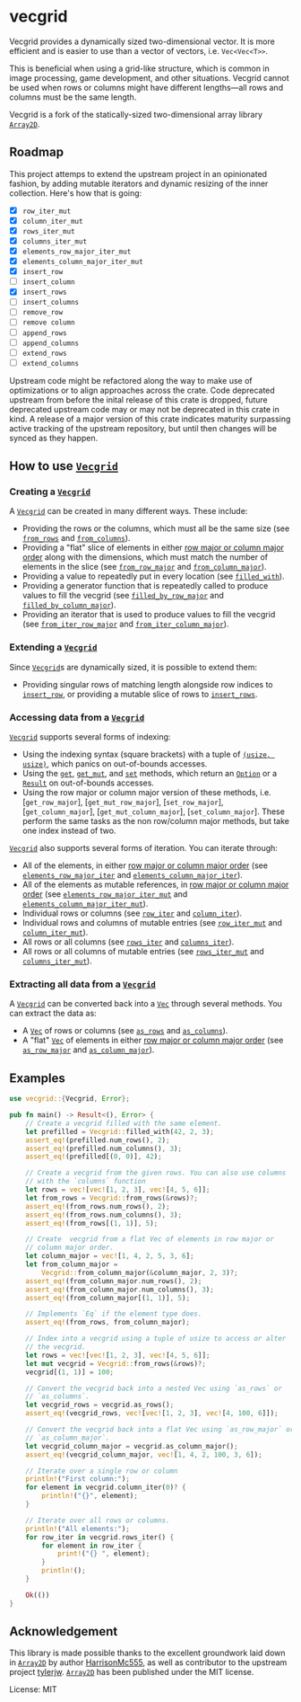 # vecgrid

Vecgrid provides a dynamically sized two-dimensional vector. It is more efficient
and is easier to use than a vector of vectors, i.e. `Vec<Vec<T>>`.

This is beneficial when using a grid-like structure, which is common in
image processing, game development, and other situations. Vecgrid cannot be used
when rows or columns might have different lengths⁠—all rows and columns must
be the same length.

Vecgrid is a fork of the statically-sized two-dimensional array library [`Array2D`].

## Roadmap

This project attemps to extend the upstream project in an opinionated fashion, by adding mutable iterators and dynamic resizing of the inner collection. Here's how that is going:

- [x] `row_iter_mut`
- [x] `column_iter_mut`
- [x] `rows_iter_mut`
- [x] `columns_iter_mut`
- [x] `elements_row_major_iter_mut`
- [x] `elements_column_major_iter_mut`
- [x] `insert_row`
- [ ] `insert_column`
- [x] `insert_rows`
- [ ] `insert_columns`
- [ ] `remove_row`
- [ ] `remove column`
- [ ] `append_rows`
- [ ] `append_columns`
- [ ] `extend_rows`
- [ ] `extend_columns`

Upstream code might be refactored along the way to make use of optimizations or to align approaches across the crate. Code deprecated upstream from before the inital release of this crate is dropped, future deprecated upstream code may or may not be deprecated in this crate in kind. A release of a major version of this crate indicates maturity surpassing active tracking of the upstream repository, but until then changes will be synced as they happen.

## How to use [`Vecgrid`]

### Creating a [`Vecgrid`]

A [`Vecgrid`] can be created in many different ways. These include:

- Providing the rows or the columns, which must all be the same size (see
  [`from_rows`] and [`from_columns`]).
- Providing a "flat" slice of elements in either [row major or column
  major order] along with the dimensions, which must match the number of
  elements in the slice (see [`from_row_major`] and
  [`from_column_major`]).
- Providing a value to repeatedly put in every location (see
  [`filled_with`]).
- Providing a generator function that is repeatedly called to produce
  values to fill the vecgrid (see [`filled_by_row_major`] and
  [`filled_by_column_major`]).
- Providing an iterator that is used to produce values to fill the vecgrid
  (see [`from_iter_row_major`] and [`from_iter_column_major`]).

### Extending a [`Vecgrid`]

Since [`Vecgrid`]s are dynamically sized, it is possible to extend them:

- Providing singular rows of matching length alongside row indices to [`insert_row`],
  or providing a mutable slice of rows to [`insert_rows`].

### Accessing data from a [`Vecgrid`]

[`Vecgrid`] supports several forms of indexing:

- Using the indexing syntax (square brackets) with a tuple of [`(usize,
  usize)`], which panics on out-of-bounds accesses.
- Using the [`get`], [`get_mut`], and [`set`] methods, which return an
  [`Option`] or a [`Result`] on out-of-bounds accesses.
- Using the row major or column major version of these methods,
  i.e. [`get_row_major`], [`get_mut_row_major`], [`set_row_major`],
  [`get_column_major`], [`get_mut_column_major`],
  [`set_column_major`]. These perform the same tasks as the non row/column
  major methods, but take one index instead of two.

[`Vecgrid`] also supports several forms of iteration. You can iterate
through:

- All of the elements, in either [row major or column major order] (see
  [`elements_row_major_iter`] and [`elements_column_major_iter`]).
- All of the elements as mutable references, in [row major or column major order] (see
  [`elements_row_major_iter_mut`] and [`elements_column_major_iter_mut`]).
- Individual rows or columns (see [`row_iter`] and [`column_iter`]).
- Individual rows and columns of mutable entries (see [`row_iter_mut`] and [`column_iter_mut`]).
- All rows or all columns (see [`rows_iter`] and [`columns_iter`]).
- All rows or all columns of mutable entries (see [`rows_iter_mut`] and [`columns_iter_mut`]).

### Extracting all data from a [`Vecgrid`]

A [`Vecgrid`] can be converted back into a [`Vec`] through several
methods. You can extract the data as:

- A [`Vec`] of rows or columns (see [`as_rows`] and [`as_columns`]).
- A "flat" [`Vec`] of elements in either [row major or column major order]
  (see [`as_row_major`] and [`as_column_major`]).

## Examples

```rust
use vecgrid::{Vecgrid, Error};

pub fn main() -> Result<(), Error> {
    // Create a vecgrid filled with the same element.
    let prefilled = Vecgrid::filled_with(42, 2, 3);
    assert_eq!(prefilled.num_rows(), 2);
    assert_eq!(prefilled.num_columns(), 3);
    assert_eq!(prefilled[(0, 0)], 42);

    // Create a vecgrid from the given rows. You can also use columns
    // with the `columns` function
    let rows = vec![vec![1, 2, 3], vec![4, 5, 6]];
    let from_rows = Vecgrid::from_rows(&rows)?;
    assert_eq!(from_rows.num_rows(), 2);
    assert_eq!(from_rows.num_columns(), 3);
    assert_eq!(from_rows[(1, 1)], 5);

    // Create  vecgrid from a flat Vec of elements in row major or
    // column major order.
    let column_major = vec![1, 4, 2, 5, 3, 6];
    let from_column_major =
        Vecgrid::from_column_major(&column_major, 2, 3)?;
    assert_eq!(from_column_major.num_rows(), 2);
    assert_eq!(from_column_major.num_columns(), 3);
    assert_eq!(from_column_major[(1, 1)], 5);

    // Implements `Eq` if the element type does.
    assert_eq!(from_rows, from_column_major);

    // Index into a vecgrid using a tuple of usize to access or alter
    // the vecgrid.
    let rows = vec![vec![1, 2, 3], vec![4, 5, 6]];
    let mut vecgrid = Vecgrid::from_rows(&rows)?;
    vecgrid[(1, 1)] = 100;

    // Convert the vecgrid back into a nested Vec using `as_rows` or
    // `as_columns`.
    let vecgrid_rows = vecgrid.as_rows();
    assert_eq!(vecgrid_rows, vec![vec![1, 2, 3], vec![4, 100, 6]]);

    // Convert the vecgrid back into a flat Vec using `as_row_major` or
    // `as_column_major`.
    let vecgrid_column_major = vecgrid.as_column_major();
    assert_eq!(vecgrid_column_major, vec![1, 4, 2, 100, 3, 6]);

    // Iterate over a single row or column
    println!("First column:");
    for element in vecgrid.column_iter(0)? {
        println!("{}", element);
    }

    // Iterate over all rows or columns.
    println!("All elements:");
    for row_iter in vecgrid.rows_iter() {
        for element in row_iter {
            print!("{} ", element);
        }
        println!();
    }

    Ok(())
}

```

## Acknowledgement

This library is made possible thanks to the excellent groundwork laid down in [`Array2D`] by author [HarrisonMc555](https://github.com/HarrisonMc555), as well as contributor to the upstream project [tylerjw](https://github.com/tylerjw). [`Array2D`] has been published under the MIT license.

[`vecgrid`]: https://docs.rs/vecgrid/latest/vecgrid/struct.Vecgrid.html
[`from_rows`]: https://docs.rs/vecgrid/latest/vecgrid/struct.Vecgrid.html#method.from_rows
[`from_columns`]: https://docs.rs/vecgrid/latest/vecgrid/struct.Vecgrid.html#method.from_columns
[`from_row_major`]: https://docs.rs/vecgrid/latest/vecgrid/struct.Vecgrid.html#method.from_row_major
[`from_column_major`]: https://docs.rs/vecgrid/latest/vecgrid/struct.Vecgrid.html#method.from_column_major
[`filled_with`]: https://docs.rs/vecgrid/latest/vecgrid/struct.Vecgrid.html#method.filled_with
[`filled_by_row_major`]: https://docs.rs/vecgrid/latest/vecgrid/struct.Vecgrid.html#method.filled_by_row_major
[`filled_by_column_major`]: https://docs.rs/vecgrid/latest/vecgrid/struct.Vecgrid.html#method.filled_by_column_major
[`from_iter_row_major`]: https://docs.rs/vecgrid/latest/vecgrid/struct.Vecgrid.html#method.from_iter_row_major
[`from_iter_column_major`]: https://docs.rs/vecgrid/latest/vecgrid/struct.Vecgrid.html#method.from_iter_column_major
[`get`]: https://docs.rs/vecgrid/latest/vecgrid/struct.Vecgrid.html#method.get
[`get_mut`]: https://docs.rs/vecgrid/latest/vecgrid/struct.Vecgrid.html#method.get_mut
[`set`]: https://docs.rs/vecgrid/latest/vecgrid/struct.Vecgrid.html#method.set
[`elements_row_major_iter`]: https://docs.rs/vecgrid/latest/vecgrid/struct.Vecgrid.html#method.elements_row_major_iter
[`elements_column_major_iter`]: https://docs.rs/vecgrid/latest/vecgrid/struct.Vecgrid.html#method.elements_column_major_iter
[`elements_row_major_iter_mut`]: https://docs.rs/vecgrid/latest/vecgrid/struct.Vecgrid.html#method.elements_row_major_iter_mut
[`elements_column_major_iter_mut`]: https://docs.rs/vecgrid/latest/vecgrid/struct.Vecgrid.html#method.elements_column_major_iter_mut
[`row_iter`]: https://docs.rs/vecgrid/latest/vecgrid/struct.Vecgrid.html#method.row_iter
[`column_iter`]: https://docs.rs/vecgrid/latest/vecgrid/struct.Vecgrid.html#method.column_iter
[`row_iter_mut`]: https://docs.rs/vecgrid/latest/vecgrid/struct.Vecgrid.html#method.row_iter_mut
[`column_iter_mut`]: https://docs.rs/vecgrid/latest/vecgrid/struct.Vecgrid.html#method.column_iter_mut
[`rows_iter`]: https://docs.rs/vecgrid/latest/vecgrid/struct.Vecgrid.html#method.rows_iter
[`columns_iter`]: https://docs.rs/vecgrid/latest/vecgrid/struct.Vecgrid.html#method.columns_iter
[`rows_iter_mut`]: https://docs.rs/vecgrid/latest/vecgrid/struct.Vecgrid.html#method.rows_iter_mut
[`columns_iter_mut`]: https://docs.rs/vecgrid/latest/vecgrid/struct.Vecgrid.html#method.columns_iter_mut
[`as_rows`]: https://docs.rs/vecgrid/latest/vecgrid/struct.Vecgrid.html#method.as_rows
[`as_columns`]: https://docs.rs/vecgrid/latest/vecgrid/struct.Vecgrid.html#method.as_columns
[`as_row_major`]: https://docs.rs/vecgrid/latest/vecgrid/struct.Vecgrid.html#method.as_row_major
[`as_column_major`]: https://docs.rs/vecgrid/latest/vecgrid/struct.Vecgrid.html#method.as_column_major
[`insert_row`]: https://docs.rs/vecgrid/latest/vecgrid/struct.Vecgrid.html#method.insert_row
[`insert_rows`]: https://docs.rs/vecgrid/latest/vecgrid/struct.Vecgrid.html#method.insert_rows
[`vec`]: https://doc.rust-lang.org/std/vec/struct.Vec.html
[`option`]: https://doc.rust-lang.org/std/option/
[`result`]: https://doc.rust-lang.org/std/result/
[`(usize, usize)`]: https://doc.rust-lang.org/std/primitive.usize.html
[row major or column major order]: https://en.wikipedia.org/wiki/Row-_and_column-major_order
[`array2d`]: https://github.com/HarrisonMc555/array2d

License: MIT
